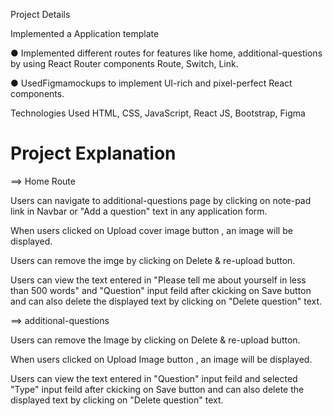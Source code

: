 Project Details

Implemented a  Application template

● Implemented different routes for features like home, additional-questions by using React Router components Route, Switch, Link.

● UsedFigmamockups to implement UI-rich and pixel-perfect React components.

Technologies Used
HTML, CSS, JavaScript, React JS, Bootstrap, Figma


# Project Explanation

==> Home Route

Users can navigate to additional-questions page by clicking on note-pad link in Navbar or "Add a question" text in any application form.

When users clicked on Upload cover image button , an image will be displayed.

Users can remove the imge by clicking on Delete & re-upload button.

Users can view the text entered in "Please tell me about yourself in less than 500 words" and "Question" input feild after ckicking on Save button and can also delete the displayed text by clicking on "Delete question" text.



==> additional-questions

Users can remove the Image by clicking on Delete & re-upload button.

When users clicked on Upload Image button , an image will be displayed.

Users can view the text entered in "Question" input feild and selected "Type" input feild after ckicking on Save button and can also delete the displayed text by clicking on "Delete question" text.
